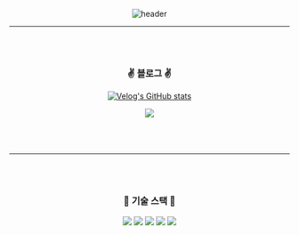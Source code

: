 <div align="center"> 

![header](https://capsule-render.vercel.app/api?type=rounded&color=121212&height=150&section=header&text=230805&fontSize=38&fontColor=ffffff)

----------------------

<br>
<br>

### :v: 블로그 :v:

[![Velog's GitHub stats](https://velog-readme-stats.vercel.app/api?name=ansanghyun20&tag=kafka&color=dark)](https://velog.io/@ansanghyun20) 

<img src="https://img.shields.io/badge/velog-000000?style=velog&logo=velog&logoColor=#FFFFFF"/>

<br>
<br>
<br>
<br>

----------------------

<br>
<br>
 
###  :feet: 기술 스택  :feet:

<img src="https://img.shields.io/badge/apachekafka-000000?style=apachekafka&logo=apachekafka&logoColor=#FFFFFF"/>

<img src="https://img.shields.io/badge/go-000000?style=go&logo=go&logoColor=#FFFFFF"/>

<img src="https://img.shields.io/badge/kubernetes-000000?style=kubernetes&logo=kubernetes&logoColor=#FFFFFF"/>

<img src="https://img.shields.io/badge/docker-000000?style=docker&logo=docker&logoColor=#FFFFFF"/>

<img src="https://img.shields.io/badge/prometheus-000000?style=prometheus&logo=prometheus&logoColor=#FFFFFF"/>

<br>
<br>
<br>
<br>


</div>
